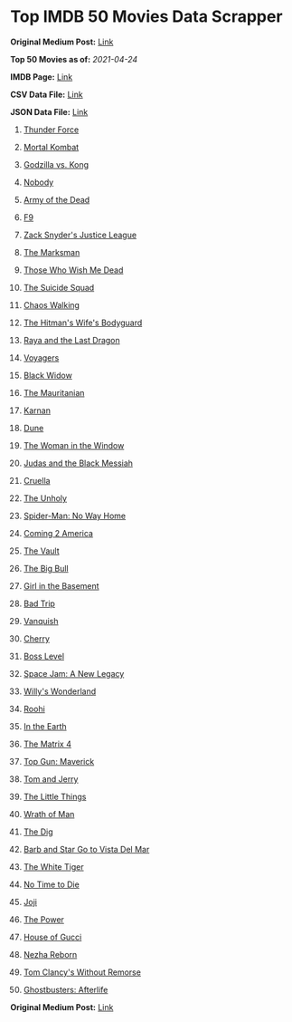 # Top IMDB 50 Movies Data Scrapper

**Original Medium Post:** [Link](https://medium.com/@nishantsahoo/which-movie-should-i-watch-5c83a3c0f5b1) 

**Top 50 Movies as of:** _2021-04-24_

**IMDB Page:** [Link](http://www.imdb.com/search/title?release_date=2021,2021&title_type=feature)

**CSV Data File:** [Link](/Data/data.csv)

**JSON Data File:** [Link](/Data/data.json)

1. [Thunder Force](https://www.imdb.com/title/tt10121392/?ref_=adv_li_tt)

2. [Mortal Kombat](https://www.imdb.com/title/tt0293429/?ref_=adv_li_tt)

3. [Godzilla vs. Kong](https://www.imdb.com/title/tt5034838/?ref_=adv_li_tt)

4. [Nobody](https://www.imdb.com/title/tt7888964/?ref_=adv_li_tt)

5. [Army of the Dead](https://www.imdb.com/title/tt0993840/?ref_=adv_li_tt)

6. [F9](https://www.imdb.com/title/tt5433138/?ref_=adv_li_tt)

7. [Zack Snyder's Justice League](https://www.imdb.com/title/tt12361974/?ref_=adv_li_tt)

8. [The Marksman](https://www.imdb.com/title/tt6902332/?ref_=adv_li_tt)

9. [Those Who Wish Me Dead](https://www.imdb.com/title/tt3215824/?ref_=adv_li_tt)

10. [The Suicide Squad](https://www.imdb.com/title/tt6334354/?ref_=adv_li_tt)

11. [Chaos Walking](https://www.imdb.com/title/tt2076822/?ref_=adv_li_tt)

12. [The Hitman's Wife's Bodyguard](https://www.imdb.com/title/tt8385148/?ref_=adv_li_tt)

13. [Raya and the Last Dragon](https://www.imdb.com/title/tt5109280/?ref_=adv_li_tt)

14. [Voyagers](https://www.imdb.com/title/tt9664108/?ref_=adv_li_tt)

15. [Black Widow](https://www.imdb.com/title/tt3480822/?ref_=adv_li_tt)

16. [The Mauritanian](https://www.imdb.com/title/tt4761112/?ref_=adv_li_tt)

17. [Karnan](https://www.imdb.com/title/tt11581174/?ref_=adv_li_tt)

18. [Dune](https://www.imdb.com/title/tt1160419/?ref_=adv_li_tt)

19. [The Woman in the Window](https://www.imdb.com/title/tt6111574/?ref_=adv_li_tt)

20. [Judas and the Black Messiah](https://www.imdb.com/title/tt9784798/?ref_=adv_li_tt)

21. [Cruella](https://www.imdb.com/title/tt3228774/?ref_=adv_li_tt)

22. [The Unholy](https://www.imdb.com/title/tt9419056/?ref_=adv_li_tt)

23. [Spider-Man: No Way Home](https://www.imdb.com/title/tt10872600/?ref_=adv_li_tt)

24. [Coming 2 America](https://www.imdb.com/title/tt6802400/?ref_=adv_li_tt)

25. [The Vault](https://www.imdb.com/title/tt9742794/?ref_=adv_li_tt)

26. [The Big Bull](https://www.imdb.com/title/tt9614452/?ref_=adv_li_tt)

27. [Girl in the Basement](https://www.imdb.com/title/tt13269536/?ref_=adv_li_tt)

28. [Bad Trip](https://www.imdb.com/title/tt9684220/?ref_=adv_li_tt)

29. [Vanquish](https://www.imdb.com/title/tt5932368/?ref_=adv_li_tt)

30. [Cherry](https://www.imdb.com/title/tt9130508/?ref_=adv_li_tt)

31. [Boss Level](https://www.imdb.com/title/tt7638348/?ref_=adv_li_tt)

32. [Space Jam: A New Legacy](https://www.imdb.com/title/tt3554046/?ref_=adv_li_tt)

33. [Willy's Wonderland](https://www.imdb.com/title/tt8114980/?ref_=adv_li_tt)

34. [Roohi](https://www.imdb.com/title/tt10098288/?ref_=adv_li_tt)

35. [In the Earth](https://www.imdb.com/title/tt13429362/?ref_=adv_li_tt)

36. [The Matrix 4](https://www.imdb.com/title/tt10838180/?ref_=adv_li_tt)

37. [Top Gun: Maverick](https://www.imdb.com/title/tt1745960/?ref_=adv_li_tt)

38. [Tom and Jerry](https://www.imdb.com/title/tt1361336/?ref_=adv_li_tt)

39. [The Little Things](https://www.imdb.com/title/tt10016180/?ref_=adv_li_tt)

40. [Wrath of Man](https://www.imdb.com/title/tt11083552/?ref_=adv_li_tt)

41. [The Dig](https://www.imdb.com/title/tt3661210/?ref_=adv_li_tt)

42. [Barb and Star Go to Vista Del Mar](https://www.imdb.com/title/tt3797512/?ref_=adv_li_tt)

43. [The White Tiger](https://www.imdb.com/title/tt6571548/?ref_=adv_li_tt)

44. [No Time to Die](https://www.imdb.com/title/tt2382320/?ref_=adv_li_tt)

45. [Joji](https://www.imdb.com/title/tt13206926/?ref_=adv_li_tt)

46. [The Power](https://www.imdb.com/title/tt9314984/?ref_=adv_li_tt)

47. [House of Gucci](https://www.imdb.com/title/tt11214590/?ref_=adv_li_tt)

48. [Nezha Reborn](https://www.imdb.com/title/tt13269670/?ref_=adv_li_tt)

49. [Tom Clancy's Without Remorse](https://www.imdb.com/title/tt0499097/?ref_=adv_li_tt)

50. [Ghostbusters: Afterlife](https://www.imdb.com/title/tt4513678/?ref_=adv_li_tt)

**Original Medium Post:** [Link](https://medium.com/@nishantsahoo/which-movie-should-i-watch-5c83a3c0f5b1) 
